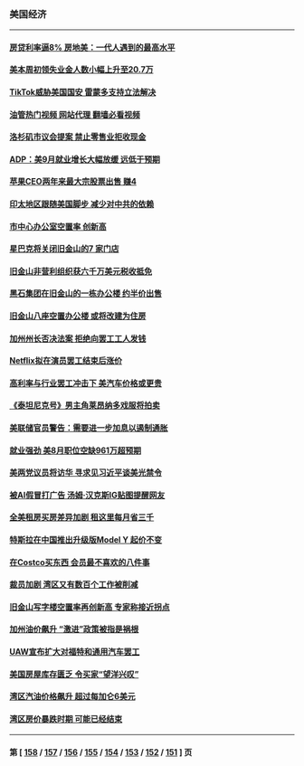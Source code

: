 ### 美国经济
---
#### [房贷利率逼8% 房地美：一代人遇到的最高水平](../../pages/ncid1078158/n14088925.md?10060445) 
#### [美本周初领失业金人数小幅上升至20.7万](../../pages/ncid1078158/n14088913.md?10060445) 
#### [TikTok威胁美国国安 雷蒙多支持立法解决](../../pages/ncid1078158/n14088741.md?10060445) 
#### [油管热门视频 网站代理 翻墙必看视频](http://138.2.39.72:81/youtube.html?epic-marker?10060445)
#### [洛杉矶市议会提案 禁止零售业拒收现金](../../pages/ncid1078158/n14088238.md?10060445) 
#### [ADP：美9月就业增长大幅放缓 远低于预期](../../pages/ncid1078158/n14088142.md?10060445) 
#### [苹果CEO两年来最大宗股票出售 赚4](../../pages/ncid1078158/n14088155.md?10060445) 
#### [印太地区跟随美国脚步 减少对中共的依赖](../../pages/ncid1078158/n14088119.md?10060445) 
#### [市中心办公室空置率 创新高](../../pages/ncid1078158/n14088106.md?10060445) 
#### [星巴克将关闭旧金山的7 家门店](../../pages/ncid1078158/n14087783.md?10060445) 
#### [旧金山非营利组织获六千万美元税收抵免](../../pages/ncid1078158/n14087781.md?10060445) 
#### [黑石集团在旧金山的一栋办公楼 约半价出售](../../pages/ncid1078158/n14087769.md?10060445) 
#### [旧金山八座空置办公楼 或将改建为住房](../../pages/ncid1078158/n14087767.md?10060445) 
#### [加州州长否决法案 拒绝向罢工工人发钱](../../pages/ncid1078158/n14087739.md?10060445) 
#### [Netflix拟在演员罢工结束后涨价](../../pages/ncid1078158/n14087660.md?10060445) 
#### [高利率与行业罢工冲击下 美汽车价格或更贵](../../pages/ncid1078158/n14087647.md?10060445) 
#### [《泰坦尼克号》男主角莱昂纳多戏服将拍卖](../../pages/ncid1078158/n14087507.md?10060445) 
#### [美联储官员警告：需要进一步加息以遏制通胀](../../pages/ncid1078158/n14087471.md?10060445) 
#### [就业强劲 美8月职位空缺961万超预期](../../pages/ncid1078158/n14087451.md?10060445) 
#### [美两党议员将访华 寻求见习近平谈美光禁令](../../pages/ncid1078158/n14086921.md?10060445) 
#### [被AI假冒打广告 汤姆·汉克斯IG贴图提醒网友](../../pages/ncid1078158/n14086849.md?10060445) 
#### [全美租房买房差异加剧 租这里每月省三千](../../pages/ncid1078158/n14086389.md?10060445) 
#### [特斯拉在中国推出升级版Model Y 起价不变](../../pages/ncid1078158/n14085966.md?10060445) 
#### [在Costco买东西 会员最不喜欢的八件事](../../pages/ncid1078158/n14080636.md?10060445) 
#### [裁员加剧 湾区又有数百个工作被削减](../../pages/ncid1078158/n14085376.md?10060445) 
#### [旧金山写字楼空置率再创新高 专家称接近拐点](../../pages/ncid1078158/n14085326.md?10060445) 
#### [加州油价飙升 “激进”政策被指是祸根](../../pages/ncid1078158/n14084885.md?10060445) 
#### [UAW宣布扩大对福特和通用汽车罢工](../../pages/ncid1078158/n14084701.md?10060445) 
#### [美国房屋库存匮乏 令买家“望洋兴叹”](../../pages/ncid1078158/n14084384.md?10060445) 
#### [湾区汽油价格飙升 超过每加仑6美元](../../pages/ncid1078158/n14084330.md?10060445) 
#### [湾区房价暴跌时期 可能已经结束](../../pages/ncid1078158/n14084300.md?10060445) 

---
#### 第 [ [158](./158.md?10060445) / [157](./157.md?10060445) / [156](./156.md?10060445) / [155](./155.md?10060445) / [154](./154.md?10060445) / [153](./153.md?10060445) / [152](./152.md?10060445) / [151](./151.md?10060445) ] 页
